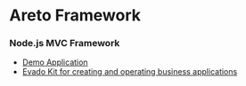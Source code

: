 # Areto Framework

### Node.js MVC Framework

- [Demo Application](https://github.com/mkhorin/areto-basic-demo)
- [Evado Kit for creating and operating business applications](https://github.com/mkhorin/evado)